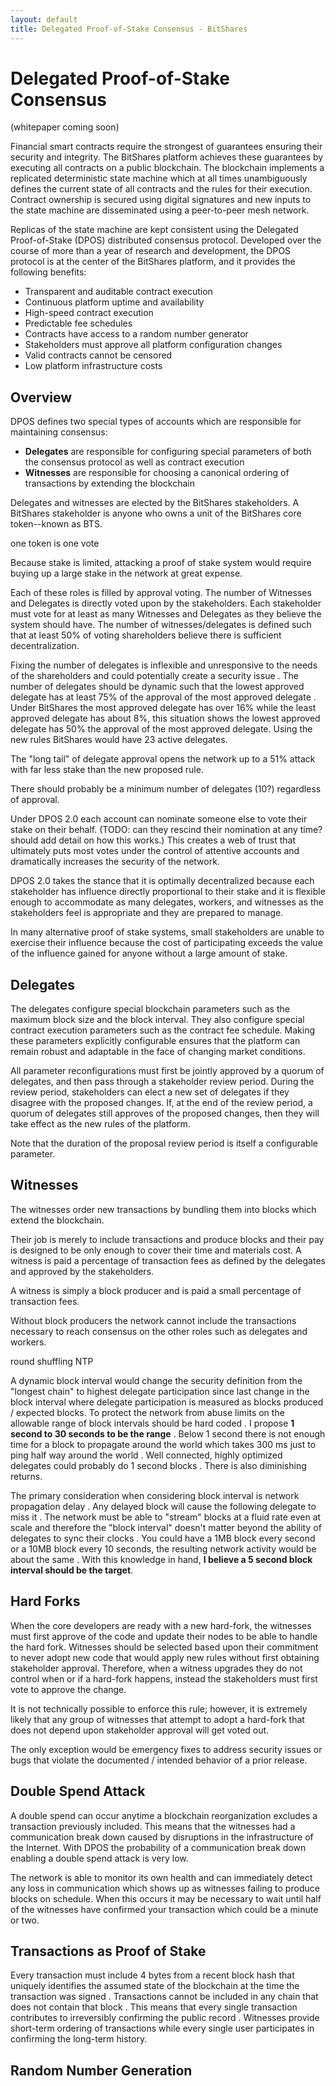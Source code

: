 ```yaml
---
layout: default
title: Delegated Proof-of-Stake Consensus - BitShares
---
```


# Delegated Proof-of-Stake Consensus

(whitepaper coming soon)

Financial smart contracts require the strongest of guarantees ensuring their security and integrity.
The BitShares platform achieves these guarantees by executing all contracts on a public blockchain.
The blockchain implements a replicated deterministic state machine which at all times
unambiguously defines the current state of all contracts and the rules for their execution.
Contract ownership is secured using digital signatures and new inputs to the state machine
are disseminated using a peer-to-peer mesh network.

Replicas of the state machine are kept consistent using the Delegated Proof-of-Stake (DPOS) distributed consensus protocol.
Developed over the course of more than a year of research and development,
the DPOS protocol is at the center of the BitShares platform, and it provides the following benefits:

- Transparent and auditable contract execution
- Continuous platform uptime and availability
- High-speed contract execution
- Predictable fee schedules
- Contracts have access to a random number generator
- Stakeholders must approve all platform configuration changes
- Valid contracts cannot be censored
- Low platform infrastructure costs

## Overview

DPOS defines two special types of accounts which are responsible for maintaining consensus:

- **Delegates** are responsible for configuring special parameters of both the consensus protocol as well as contract execution
- **Witnesses** are responsible for choosing a canonical ordering of transactions by extending the blockchain

Delegates and witnesses are elected by the BitShares stakeholders. A BitShares stakeholder is anyone who owns
a unit of the BitShares core token--known as BTS.

one token is one vote

 Because stake is limited, attacking a proof of stake system would require buying up a large stake in the network at great expense. 

Each of these roles is filled by approval voting.
The number of Witnesses and Delegates is directly voted upon by the stakeholders.
Each stakeholder must vote for at least as many Witnesses and Delegates as they believe the system should have.
The number of witnesses/delegates is defined such that at least 50% of voting shareholders believe there is sufficient decentralization.

  Fixing the number of delegates is inflexible and unresponsive to the needs of the shareholders and could potentially create a security issue
  .  The number of delegates should be dynamic such that the lowest approved delegate has at least 75% of the approval of the most approved delegate
  .   Under BitShares the most approved delegate has over 16% while the least approved delegate has about 8%, this situation shows the lowest approved delegate has
  50% the approval of the most approved delegate.  Using the new rules BitShares would have 23 active delegates.

  The "long tail" of delegate approval opens the network up to a 51% attack with far less stake than the new proposed rule.

  There should probably be a minimum number of delegates (10?) regardless of approval.

Under DPOS 2.0 each account can nominate someone else to vote their stake on their behalf.
(TODO: can they rescind their nomination at any time? should add detail on how this works.)
    This creates a web of trust that ultimately puts most votes under the control of attentive accounts and dramatically increases the security of the network.

DPOS 2.0 takes the stance that it is optimally decentralized because each stakeholder has influence directly proportional to their stake and it is
flexible enough to accommodate as many delegates, workers, and witnesses as the stakeholders feel is appropriate and they are prepared to manage.

In many alternative proof of stake systems, small stakeholders are unable to exercise their influence because the
cost of participating exceeds the value of the influence gained for anyone without a large amount of stake.

## Delegates

The delegates configure special blockchain parameters such as the maximum block size and the block interval.
They also configure special contract execution parameters such as the contract fee schedule.
Making these parameters explicitly configurable ensures that the platform can remain robust and adaptable in the face of
changing market conditions.

All parameter reconfigurations must first be jointly approved by a quorum of delegates,
and then pass through a stakeholder review period. During the review period, stakeholders can elect
a new set of delegates if they disagree with the proposed changes. If, at the end of the review period, a quorum of delegates
still approves of the proposed changes, then they will take effect as the new rules of the platform.

Note that the duration of the proposal review period is itself a configurable parameter.

## Witnesses

The witnesses order new transactions by bundling them into blocks which extend the blockchain.

Their job is merely to include transactions and produce blocks and their pay is designed to be only enough to cover their time and materials cost.
A witness is paid a percentage of transaction fees as defined by the delegates and approved by the stakeholders.

A witness is simply a block producer and is paid a small percentage of transaction fees.

Without block producers the network cannot include the transactions necessary to reach consensus on the other roles such as delegates and workers.

round shuffling
NTP

  A dynamic block interval would change the security definition from the "longest chain" to highest delegate participation since last change in the block interval where delegate participation is measured as blocks produced / expected blocks.
  To protect the network from abuse limits on the allowable range of block intervals should be hard coded
  .  I propose **1 second to 30 seconds to be the range**
  .  Below 1 second there is not enough time for a block to propagate around the world which takes 300 ms just to ping half way around the world
  .   Well connected, highly optimized delegates could probably do 1 second blocks
  .   There is also diminishing returns.

The primary consideration when considering block interval is network propagation delay
.  Any delayed block will cause the following delegate to miss it
.   The network must be able to "stream" blocks at a fluid rate even at scale and therefore the "block interval" doesn't matter beyond the ability of delegates to sync their clocks
.    You could have a 1MB block every second or a 10MB block every 10 seconds, the resulting network activity would be about the same
.  With this knowledge in hand, **I believe a 5 second block interval should be the target**.

## Hard Forks
When the core developers are ready with a new hard-fork, the witnesses must first approve of the code and update their nodes to be able to handle the hard fork.
Witnesses should be selected based upon their commitment to never adopt new code that would apply new rules without first obtaining stakeholder approval.
Therefore, when a witness upgrades they do not control when or if a hard-fork happens, instead the stakeholders must first vote to approve the change.

It is not technically possible to enforce this rule; however, it is extremely likely that any group of witnesses that attempt to adopt a hard-fork that does not depend upon stakeholder approval will get voted out.

The only exception would be emergency fixes to address security issues or bugs that violate the documented / intended behavior of a prior release.

## Double Spend Attack

A double spend can occur anytime a blockchain reorganization excludes a transaction previously included.
This means that the witnesses had a communication break down caused by disruptions in the infrastructure of the Internet.
With DPOS the probability of a communication break down enabling a double spend attack is very low.

The network is able to monitor its own health and can immediately detect any loss in communication which shows up as witnesses failing to produce blocks on schedule.
When this occurs it may be necessary to wait until half of the witnesses have confirmed your transaction which could be a minute or two.

## Transactions as Proof of Stake
Every transaction must include 4 bytes from a recent block hash that uniquely identifies the assumed state of the blockchain at the time the transaction was signed
.  Transactions cannot be included in any chain that does not contain that block
.  This means that every single transaction contributes to irreversibly confirming the public record
.  Witnesses provide short-term ordering of transactions while every single user participates in confirming the long-term history.

## Random Number Generation
